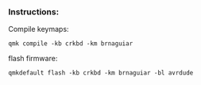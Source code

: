 ### Instructions:

Compile keymaps:
```
qmk compile -kb crkbd -km brnaguiar
```

flash firmware:
```
qmkdefault flash -kb crkbd -km brnaguiar -bl avrdude 
```
